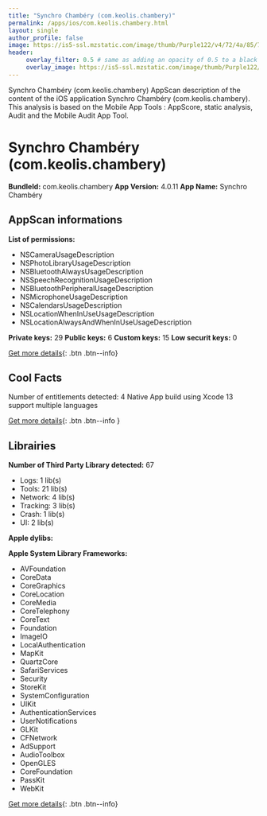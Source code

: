```yaml
---
title: "Synchro Chambéry (com.keolis.chambery)"
permalink: /apps/ios/com.keolis.chambery.html
layout: single
author_profile: false
image: https://is5-ssl.mzstatic.com/image/thumb/Purple122/v4/72/4a/85/724a8595-9de1-f24a-e717-9a38baf20a65/AppIcon_3-1x_U007emarketing-0-7-0-0-85-220-0.png/512x512bb.jpg
header: 
     overlay_filter: 0.5 # same as adding an opacity of 0.5 to a black background
     overlay_image: https://is5-ssl.mzstatic.com/image/thumb/Purple122/v4/72/4a/85/724a8595-9de1-f24a-e717-9a38baf20a65/AppIcon_3-1x_U007emarketing-0-7-0-0-85-220-0.png/512x512bb.jpg
---
```

Synchro Chambéry (com.keolis.chambery) AppScan description of the content of the iOS application Synchro Chambéry (com.keolis.chambery). This analysis is based on the Mobile App Tools : AppScore, static analysis, Audit and the Mobile Audit App Tool.

# Synchro Chambéry (com.keolis.chambery)

**BundleId:** com.keolis.chambery
**App Version:** 4.0.11
**App Name:** Synchro Chambéry


## AppScan informations 

**List of permissions:** 
- NSCameraUsageDescription
- NSPhotoLibraryUsageDescription
- NSBluetoothAlwaysUsageDescription
- NSSpeechRecognitionUsageDescription
- NSBluetoothPeripheralUsageDescription
- NSMicrophoneUsageDescription
- NSCalendarsUsageDescription
- NSLocationWhenInUseUsageDescription
- NSLocationAlwaysAndWhenInUseUsageDescription
  
  
**Private keys:** 29
**Public keys:** 6
**Custom keys:** 15
**Low securit keys:** 0
  
[Get more details](/pricing.html){: .btn .btn--info}

## Cool Facts

Number of entitlements detected: 4
Native App
build using Xcode 13
support multiple languages
  
[Get more details](/pricing.html){: .btn .btn--info }

## Librairies 
**Number of Third Party Library detected:** 67
- Logs: 1 lib(s)
- Tools: 21 lib(s)
- Network: 4 lib(s)
- Tracking: 3 lib(s)
- Crash: 1 lib(s)
- UI: 2 lib(s)


**Apple dylibs:**


**Apple System Library Frameworks:**
- AVFoundation
- CoreData
- CoreGraphics
- CoreLocation
- CoreMedia
- CoreTelephony
- CoreText
- Foundation
- ImageIO
- LocalAuthentication
- MapKit
- QuartzCore
- SafariServices
- Security
- StoreKit
- SystemConfiguration
- UIKit
- AuthenticationServices
- UserNotifications
- GLKit
- CFNetwork
- AdSupport
- AudioToolbox
- OpenGLES
- CoreFoundation
- PassKit
- WebKit


  
[Get more details](/pricing.html){: .btn .btn--info}

